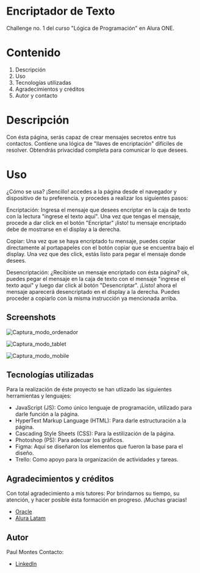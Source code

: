 # Encriptador de Texto 
Challenge no. 1 del curso "Lógica de Programación" en Alura ONE. 

# Contenido
1. Descripción
2. Uso
3. Tecnologías utilizadas
4. Agradecimientos y créditos
5. Autor y contacto

# Descripción
Con ésta página, serás capaz de crear mensajes secretos entre tus contactos. Contiene una lógica de "llaves de encriptación" difíciles de resolver. Obtendrás privacidad completa para comunicar lo que desees. 

# Uso
¿Cómo se usa? 
¡Sencillo! accedes a la página desde el navegador y dispositivo de tu preferencia. y procedes a realizar los siguientes pasos:  

Encriptación:
Ingresa el mensaje que desees encriptar en la caja de texto con la lectura "ingrese el texto aquí". Una vez que tengas el mensaje, procede a dar click en el botón "Encriptar" ¡listo! tu mensaje encriptado 
debe de mostrarse en el display a la derecha. 

Copiar: 
Una vez que se haya encriptado tu mensaje, puedes copiar directamente al portapapeles con el botón copiar que se encuentra bajo el display. Una vez que des click, estás listo para pegar el mensaje donde desees. 

Desencriptación: 
¿Recibiste un mensaje encriptado con ésta página? ok, puedes pegar el mensaje en la caja de texto con el mensaje "ingrese el texto aquí" y luego dar click al botón "Desencriptar". ¡Listo! ahora el mensaje aparecerá 
desencriptado en el display a la derecha. Puedes proceder a copiarlo con la misma instrucción ya mencionada arriba. 

## Screenshots 

![Captura_modo_ordenador](https://github.com/user-attachments/assets/e078cca0-3f13-4b67-95c7-08fa8179e20e)

![Captura_modo_tablet](https://github.com/user-attachments/assets/ff3bee79-8198-43ca-b438-65a82dcde166)


![Captura_modo_mobile](https://github.com/user-attachments/assets/8b34b406-8b61-471c-a8a8-b74dbc7223e7)

## Tecnologías utilizadas
Para la realización de éste proyecto se han utlizado las siguientes herramientas y lenguajes:

- JavaScript (JS): Como único lenguaje de programación, utilizado para darle función a la página.
- HyperText Markup Language (HTML): Para darle estructuración a la página.
- Cascading Style Sheets (CSS): Para la estilización de la página.
- Photoshop (PS): Para adecuar los gráficos.
- Figma: Aquí se diseñaron los elementos que fueron la base para el diseño.
- Trello: Como apoyo para la organización de actividades y tareas. 

## Agradecimientos y créditos 

Con total agradecimiento a mis tutores: 
Por brindarnos su tiempo, su atención, y hacer posible ésta formación en progreso. ¡Muchas gracias!
- [Oracle](https://www.oracle.com/ar/education/oracle-next-education/)
- [Alura Latam](https://app.aluracursos.com/form-one/registro/latam-general)

## Autor
Paul Montes
Contacto: 
- [LinkedIn](https://www.linkedin.com/in/montessx/)



